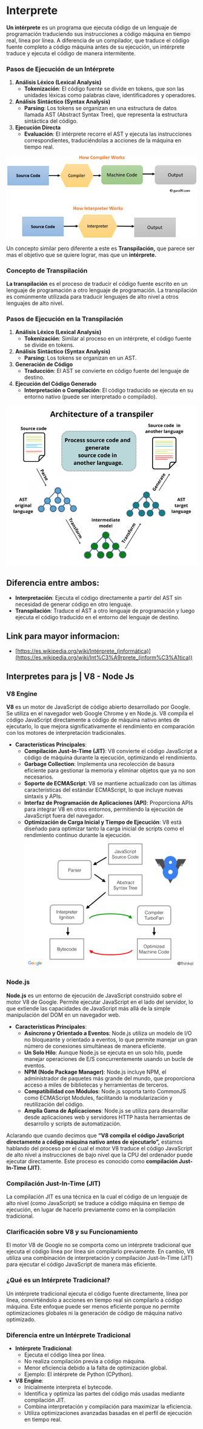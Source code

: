 # Interprete

**Un intérprete** es un programa que ejecuta código de un lenguaje de programación traduciendo sus instrucciones a código máquina en tiempo real, línea por línea. A diferencia de un compilador, que traduce el código fuente completo a código máquina antes de su ejecución, un intérprete traduce y ejecuta el código de manera intermitente.

### Pasos de Ejecución de un Intérprete

1. **Análisis Léxico (Lexical Analysis)**
    - **Tokenización**: El código fuente se divide en tokens, que son las unidades léxicas como palabras clave, identificadores y operadores.
2. **Análisis Sintáctico (Syntax Analysis)**
    - **Parsing**: Los tokens se organizan en una estructura de datos llamada AST (Abstract Syntax Tree), que representa la estructura sintáctica del código.
3. **Ejecución Directa**
    - **Evaluación**: El intérprete recorre el AST y ejecuta las instrucciones correspondientes, traduciéndolas a acciones de la máquina en tiempo real.

![alt text](image-1.png)

Un concepto similar pero diferente a este es **Transpilación,** que parece ser mas el objetivo que se quiere lograr, mas que un **intérprete.** 


### Concepto de Transpilación

**La transpilación** es el proceso de traducir el código fuente escrito en un lenguaje de programación a otro lenguaje de programación. La transpilación es comúnmente utilizada para traducir lenguajes de alto nivel a otros lenguajes de alto nivel.

### Pasos de Ejecución en la Transpilación

1. **Análisis Léxico (Lexical Analysis)**
    - **Tokenización**: Similar al proceso en un intérprete, el código fuente se divide en tokens.
2. **Análisis Sintáctico (Syntax Analysis)**
    - **Parsing**: Los tokens se organizan en un AST.
3. **Generación de Código**
    - **Traducción**: El AST se convierte en código fuente del lenguaje de destino.
4. **Ejecución del Código Generado**
    - **Interpretación o Compilación**: El código traducido se ejecuta en su entorno nativo (puede ser interpretado o compilado).

![alt text](image-2.png)

## Diferencia entre ambos:

- **Interpretación**: Ejecuta el código directamente a partir del AST sin necesidad de generar código en otro lenguaje.
- **Transpilación**: Traduce el AST a otro lenguaje de programación y luego ejecuta el código traducido en el entorno del lenguaje de destino.

## Link para mayor informacion:

- [https://es.wikipedia.org/wiki/Intérprete_(informática)](https://es.wikipedia.org/wiki/Int%C3%A9rprete_(inform%C3%A1tica))

## **Interpretes para js | V8 - Node Js**

### **V8 Engine**

**V8** es un motor de JavaScript de código abierto desarrollado por Google. Se utiliza en el navegador web Google Chrome y en Node.js. V8 compila el código JavaScript directamente a código de máquina nativo antes de ejecutarlo, lo que mejora significativamente el rendimiento en comparación con los motores de interpretación tradicionales.

- **Características Principales**:
    - **Compilación Just-In-Time (JIT)**: V8 convierte el código JavaScript a código de máquina durante la ejecución, optimizando el rendimiento.
    - **Garbage Collection**: Implementa una recolección de basura eficiente para gestionar la memoria y eliminar objetos que ya no son necesarios.
    - **Soporte de ECMAScript**: V8 se mantiene actualizado con las últimas características del estándar ECMAScript, lo que incluye nuevas sintaxis y APIs.
    - **Interfaz de Programación de Aplicaciones (API)**: Proporciona APIs para integrar V8 en otros entornos, permitiendo la ejecución de JavaScript fuera del navegador.
    - **Optimización de Carga Inicial y Tiempo de Ejecución**: V8 está diseñado para optimizar tanto la carga inicial de scripts como el rendimiento continuo durante la ejecución.
![alt text](image.png)

### **Node.js**

**Node.js** es un entorno de ejecución de JavaScript construido sobre el motor V8 de Google. Permite ejecutar JavaScript en el lado del servidor, lo que extiende las capacidades de JavaScript más allá de la simple manipulación del DOM en un navegador web.

- **Características Principales**:
    - **Asíncrono y Orientado a Eventos**: Node.js utiliza un modelo de I/O no bloqueante y orientado a eventos, lo que permite manejar un gran número de conexiones simultáneas de manera eficiente.
    - **Un Solo Hilo**: Aunque Node.js se ejecuta en un solo hilo, puede manejar operaciones de E/S concurrentemente usando un bucle de eventos.
    - **NPM (Node Package Manager)**: Node.js incluye NPM, el administrador de paquetes más grande del mundo, que proporciona acceso a miles de bibliotecas y herramientas de terceros.
    - **Compatibilidad con Módulos**: Node.js soporta tanto CommonJS como ECMAScript Modules, facilitando la modularización y reutilización del código.
    - **Amplia Gama de Aplicaciones**: Node.js se utiliza para desarrollar desde aplicaciones web y servidores HTTP hasta herramientas de desarrollo y scripts de automatización.

Aclarando que cuando decimos que **“V8 compila el código JavaScript directamente a código máquina nativo antes de ejecutarlo”,** estamos hablando del proceso por el cual el motor V8 traduce el código JavaScript de alto nivel a instrucciones de bajo nivel que la CPU del ordenador puede ejecutar directamente. Este proceso es conocido como **compilación Just-In-Time (JIT)**.

### **Compilación Just-In-Time (JIT)**

La compilación JIT es una técnica en la cual el código de un lenguaje de alto nivel (como JavaScript) se traduce a código máquina en tiempo de ejecución, en lugar de hacerlo previamente como en la compilación tradicional.

### **Clarificación sobre V8 y su Funcionamiento**

El motor V8 de Google no se comporta como un intérprete tradicional que ejecuta el código línea por línea sin compilarlo previamente. En cambio, V8 utiliza una combinación de interpretación y compilación Just-In-Time (JIT) para ejecutar el código JavaScript de manera más eficiente.

### **¿Qué es un Intérprete Tradicional?**

Un intérprete tradicional ejecuta el código fuente directamente, línea por línea, convirtiéndolo a acciones en tiempo real sin compilarlo a código máquina. Este enfoque puede ser menos eficiente porque no permite optimizaciones globales ni la generación de código de máquina nativo optimizado.

### **Diferencia entre un Intérprete Tradicional**

- **Intérprete Tradicional**:
    - Ejecuta el código línea por línea.
    - No realiza compilación previa a código máquina.
    - Menor eficiencia debido a la falta de optimización global.
    - Ejemplo: El intérprete de Python (CPython).
- **V8 Engine**:
    - Inicialmente interpreta el bytecode.
    - Identifica y optimiza las partes del código más usadas mediante compilación JIT.
    - Combina interpretación y compilación para maximizar la eficiencia.
    - Utiliza optimizaciones avanzadas basadas en el perfil de ejecución en tiempo real.